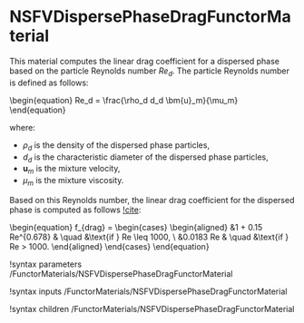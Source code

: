 # NSFVDispersePhaseDragFunctorMaterial

This material computes the linear drag coefficient for a dispersed
phase based on the particle Reynolds number $Re_d$.
The particle Reynolds number is defined as follows:

\begin{equation}
  Re_d = \frac{\rho_d d_d \bm{u}_m}{\mu_m}
\end{equation}

where:

- $\rho_d$ is the density of the dispersed phase particles,
- $d_d$ is the characteristic diameter of the dispersed phase particles,
- $\bm{u}_m$ is the mixture velocity,
- $\mu_m$ is the mixture viscosity.

Based on this Reynolds number, the linear drag coefficient for the
dispersed phase is computed as follows [!cite](schiller1933drag):

\begin{equation}
  f_{drag} =
  \begin{cases}
      \begin{aligned}
          &1 + 0.15 Re^{0.678} & \quad &\text{if } Re \leq 1000, \\
          &0.0183 Re & \quad &\text{if } Re > 1000.
      \end{aligned}
  \end{cases}
\end{equation}

!syntax parameters /FunctorMaterials/NSFVDispersePhaseDragFunctorMaterial

!syntax inputs /FunctorMaterials/NSFVDispersePhaseDragFunctorMaterial

!syntax children /FunctorMaterials/NSFVDispersePhaseDragFunctorMaterial
